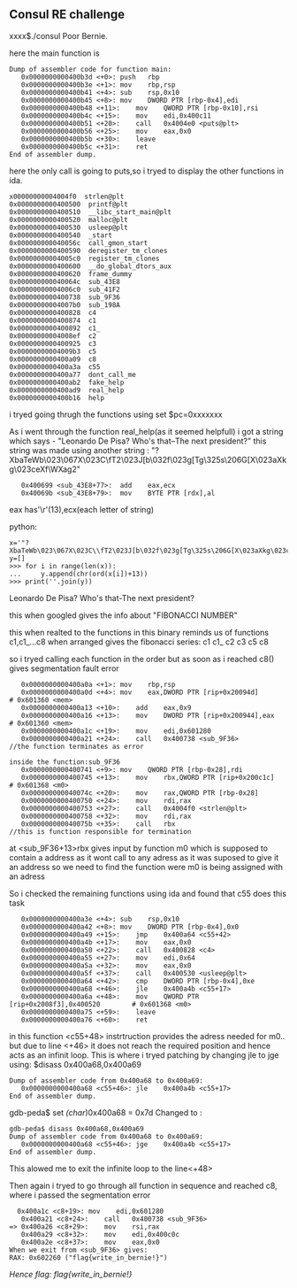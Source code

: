 Consul RE challenge
-------------------

xxxx$./consul
Poor Bernie.


here the main function is
```
Dump of assembler code for function main:
   0x0000000000400b3d <+0>:	push   rbp
   0x0000000000400b3e <+1>:	mov    rbp,rsp
   0x0000000000400b41 <+4>:	sub    rsp,0x10
   0x0000000000400b45 <+8>:	mov    DWORD PTR [rbp-0x4],edi
   0x0000000000400b48 <+11>:	mov    QWORD PTR [rbp-0x10],rsi
   0x0000000000400b4c <+15>:	mov    edi,0x400c11
   0x0000000000400b51 <+20>:	call   0x4004e0 <puts@plt>
   0x0000000000400b56 <+25>:	mov    eax,0x0
   0x0000000000400b5b <+30>:	leave  
   0x0000000000400b5c <+31>:	ret    
End of assembler dump.
```
here the only call is going to puts,so i tryed to display the other functions in ida.
```
x00000000004004f0  strlen@plt
0x0000000000400500  printf@plt
0x0000000000400510  __libc_start_main@plt
0x0000000000400520  malloc@plt
0x0000000000400530  usleep@plt
0x0000000000400540  _start
0x000000000040056c  call_gmon_start
0x0000000000400590  deregister_tm_clones
0x00000000004005c0  register_tm_clones
0x0000000000400600  __do_global_dtors_aux
0x0000000000400620  frame_dummy
0x000000000040064c  sub_43E8
0x00000000004006c0  sub_41F2
0x0000000000400738  sub_9F36
0x00000000004007b0  sub_198A
0x0000000000400828  c4
0x0000000000400874  c1
0x0000000000400892  c1_
0x00000000004008ef  c2
0x0000000000400925  c3
0x00000000004009b3  c5
0x0000000000400a09  c8
0x0000000000400a3a  c55
0x0000000000400a77  dont_call_me
0x0000000000400ab2  fake_help
0x0000000000400ad9  real_help
0x0000000000400b16  help
```
i tryed going thrugh the functions using
  set $pc=0xxxxxxx


As i went through the function real_help(as it seemed helpfull)
 i got a string which says -
"Leonardo De Pisa? Who's that–The next president?" 
this string was made using another string :
"?XbaTeWb\023\067X\023C\\fT2\023J[b\032f\023g[Tg\325s\206G[X\023aXkg\023ceXf\\WXag2"
```
   0x400699 <sub_43E8+77>:	add    eax,ecx            
   0x40069b <sub_43E8+79>:	mov    BYTE PTR [rdx],al
```

eax has'\r'(13),ecx(each letter of string)

python:
```
x='"?XbaTeWb\023\067X\023C\\fT2\023J[b\032f\023g[Tg\325s\206G[X\023aXkg\023ceXf\\WXag2"'
y=[]
>>> for i in range(len(x)):
...     y.append(chr(ord(x[i])+13))
>>> print(''.join(y))
```
Leonardo De Pisa? Who's that-The next president?


this when googled gives the info about "FIBONACCI NUMBER"

this when realted to the functions in this binary reminds us of functions c1,c1_...c8
when arranged gives the fibonacci series:
c1
c1_
c2
c3
c5
c8

so i tryed calling each function in the order but as soon as i reached c8() gives segmentation fault error
```
   0x0000000000400a0a <+1>:	mov    rbp,rsp
   0x0000000000400a0d <+4>:	mov    eax,DWORD PTR [rip+0x20094d]        # 0x601360 <mem>
   0x0000000000400a13 <+10>:	add    eax,0x9
   0x0000000000400a16 <+13>:	mov    DWORD PTR [rip+0x200944],eax        # 0x601360 <mem>
   0x0000000000400a1c <+19>:	mov    edi,0x601280
   0x0000000000400a21 <+24>:	call   0x400738 <sub_9F36>                                   //the function terminates as error
```
```
inside the function:sub_9F36
   0x0000000000400741 <+9>:	mov    QWORD PTR [rbp-0x28],rdi
   0x0000000000400745 <+13>:	mov    rbx,QWORD PTR [rip+0x200c1c]        # 0x601368 <m0>
   0x000000000040074c <+20>:	mov    rax,QWORD PTR [rbp-0x28]
   0x0000000000400750 <+24>:	mov    rdi,rax
   0x0000000000400753 <+27>:	call   0x4004f0 <strlen@plt>
   0x0000000000400758 <+32>:	mov    rdi,rax
   0x000000000040075b <+35>:	call   rbx                                                  //this is function responsible for termination
```

at <sub_9F36+13>rbx gives input by function  m0 which is supposed to contain a address as it wont call to any adress as it was suposed to give it an address
so we need to find the function were m0 is being assigned with an adress

So i checked the remaining functions using ida and found that c55 does this task

```
   0x0000000000400a3e <+4>:	sub    rsp,0x10
   0x0000000000400a42 <+8>:	mov    DWORD PTR [rbp-0x4],0x0
   0x0000000000400a49 <+15>:	jmp    0x400a64 <c55+42>
   0x0000000000400a4b <+17>:	mov    eax,0x0
   0x0000000000400a50 <+22>:	call   0x400828 <c4>
   0x0000000000400a55 <+27>:	mov    edi,0x64
   0x0000000000400a5a <+32>:	mov    eax,0x0
   0x0000000000400a5f <+37>:	call   0x400530 <usleep@plt>
   0x0000000000400a64 <+42>:	cmp    DWORD PTR [rbp-0x4],0xe
   0x0000000000400a68 <+46>:	jle    0x400a4b <c55+17>
   0x0000000000400a6a <+48>:	mov    QWORD PTR [rip+0x2008f3],0x400520        # 0x601368 <m0>
   0x0000000000400a75 <+59>:	leave  
   0x0000000000400a76 <+60>:	ret    
```
in this function <c55+48> instrtruction provides the adress needed for m0..
but due to line <+46> it does not reach the required position and hence acts as an infinit loop.
This is where i tryed patching
by changing jle to jge using:
$disass 0x400a68,0x400a69
```
Dump of assembler code from 0x400a68 to 0x400a69:
   0x0000000000400a68 <c55+46>:	jle    0x400a4b <c55+17>
End of assembler dump.
````
gdb-peda$  set *(char*)0x400a68 = 0x7d
Changed to :

````
gdb-peda$ disass 0x400a68,0x400a69
Dump of assembler code from 0x400a68 to 0x400a69:
   0x0000000000400a68 <c55+46>:	jge    0x400a4b <c55+17>
End of assembler dump.
````
This alowed me to exit the infinite loop to the line<+48>

Then again i tryed to go through all function in sequence and reached c8, where i passed the segmentation error

````
  0x400a1c <c8+19>:	mov    edi,0x601280
   0x400a21 <c8+24>:	call   0x400738 <sub_9F36>
=> 0x400a26 <c8+29>:	mov    rsi,rax
   0x400a29 <c8+32>:	mov    edi,0x400c0c
   0x400a2e <c8+37>:	mov    eax,0x0
When we exit from <sub_9F36> gives:
RAX: 0x602260 ("flag{write_in_bernie!}")

````
*Hence flag: flag{write_in_bernie!}* 
 

 
